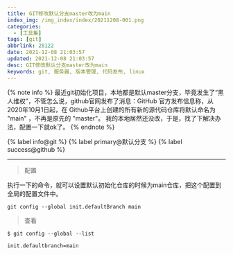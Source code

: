 ```yaml
---
title: GIT修改默认分支master改为main
index_img: /img_index/index/20211208-001.png
categories:
  - [工具集]
tags: [git]
abbrlink: 28122
date: 2021-12-08 21:03:57
updated: 2021-12-08 21:03:57
desc: GIT修改默认分支master改为main
keywords: git, 服务器, 版本管理, 代码发布, linux
---
```


{% note info %}
最近git初始化项目，本地都是默认master分支，毕竟发生了“黑人维权”，不管怎么说，github官网发布了消息：GitHub 官方发布信息称，从2020年10月1日起，在 Github平台上创建的所有新的源代码仓库将默认命名为 "main" ，不再是原先的 "master"。
我的本地居然还没改，于是，找了下解决办法，配置一下就ok了。
{% endnote %}


{% label info@git %} {% label primary@默认分支 %} {% label success@github %}

<!--more-->
<hr/>

> 配置

执行一下的命令，就可以设置默认初始化仓库的时候为main仓库，把这个配置到全局的配置文件中。
```
git config --global init.defaultBranch main
```

> 查看

```
$ git config --global --list

init.defaultbranch=main
```
